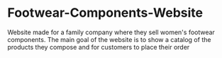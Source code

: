 # Footwear-Components-Website
Website made for a family company where they sell women's footwear components. The main goal of the website is to show a catalog of the products they compose and for customers to place their order

